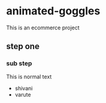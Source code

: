 # animated-goggles
This is an ecommerce project
## step one
### sub step
This is normal text

- shivani
- varute
